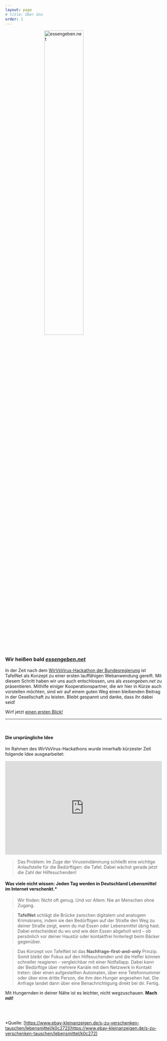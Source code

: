```yaml
---
layout: page
# title: Über Uns
order: 1
---
```


<img src="https://tuffle-b2e16.web.app/static/media/logo_big.4084f218.png"
  style="width: 20rem;
  display: block;
  margin-left: auto;
  margin-right: auto;
  width: 50%;"
  alt="essengeben.net">

<br>

### Wir heißen bald [_essengeben.net_](https://essengeben.net)

In der Zeit nach dem [WirVsVirus-Hackathon der Bundesregierung](https://wirvsvirus.org/) ist TafelNet als Konzept zu einer ersten lauffähigen Webanwendung gereift. Mit diesem Schritt haben wir uns auch entschlossen, uns als _essengeben.net_ zu präsentieren. Mithilfe einiger Kooperationspartner, die wir hier in Kürze auch vorstellen möchten, sind wir auf einem guten Weg einen bleibenden Beitrag in der Gesellschaft zu leisten. Bleibt gespannt und danke, dass ihr dabei seid!

Wirf jetzt [einen ersten Blick!](https://essengeben.net)

---
<br>

#### Die ursprüngliche Idee

Im Rahmen des WirVsVirus-Hackathons wurde innerhalb kürzester Zeit folgende Idee ausgearbeitet:

<div class="video-container">
    <iframe width="100%" height="300vh" src="https://www.youtube.com/embed/IKuJMeJiA3w" frameborder="0" allow="accelerometer; autoplay; encrypted-media; gyroscope; picture-in-picture" allowfullscreen></iframe>
</div>


> Das Problem: Im Zuge der Viruseindämmung schließt eine wichtige Anlaufstelle für die Bedürftigen: die Tafel. Dabei wächst gerade jetzt die Zahl der Hilfesuchenden!

#### Was viele nicht wissen: Jeden Tag werden in Deutschland Lebensmittel im Internet verschenkt.*

> Wir finden: Nicht oft genug. Und vor Allem: Nie an Menschen ohne Zugang.

> **TafelNet** schlägt die Brücke zwischen digitalem und analogem Krimskrams, indem sie den Bedürftigen auf der Straße den Weg zu deiner Straße zeigt, wenn du mal Essen oder Lebensmittel übrig hast. Dabei entscheidest du wo und wie dein Essen abgeholt wird – ob persönlich vor deiner Haustür oder kontaktfrei hinterlegt beim Bäcker gegenüber. 

> Das Konzept von TafelNet ist das **Nachfrage-first-and-only** Prinzip. Somit bleibt der Fokus auf den Hilfesuchenden und die Helfer können schneller reagieren - vergleichbar mit einer Notfallapp.
Dabei kann der Bedürftige über mehrere Kanäle mit dem Netzwerk in Kontakt treten: über einen aufgestellten Automaten, über eine Telefonnummer oder über eine dritte Person, die ihm den Hunger angesehen hat. Die Anfrage landet dann über eine Benachrichtigung direkt bei dir. Fertig.


Mit Hungernden in deiner Nähe ist es leichter, nicht wegzuschauen. **Mach mit!**

<br>
<br>

*Quelle: [https://www.ebay-kleinanzeigen.de/s-zu-verschenken-tauschen/lebensmittel/k0c272](https://www.ebay-kleinanzeigen.de/s-zu-verschenken-tauschen/lebensmittel/k0c272)
